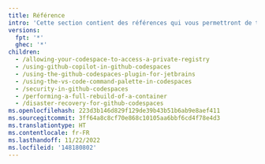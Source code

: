 ```yaml
---
title: Référence
intro: 'Cette section contient des références qui vous permettront de tirer profit de {% data variables.product.prodname_github_codespaces %}'
versions:
  fpt: '*'
  ghec: '*'
children:
  - /allowing-your-codespace-to-access-a-private-registry
  - /using-github-copilot-in-github-codespaces
  - /using-the-github-codespaces-plugin-for-jetbrains
  - /using-the-vs-code-command-palette-in-codespaces
  - /security-in-github-codespaces
  - /performing-a-full-rebuild-of-a-container
  - /disaster-recovery-for-github-codespaces
ms.openlocfilehash: 223d3b146d829f129de39b43b51b6ab9e8aef411
ms.sourcegitcommit: 3ff64a8c8cf70e868c10105aa6bbf6cd4f78e4d3
ms.translationtype: HT
ms.contentlocale: fr-FR
ms.lasthandoff: 11/22/2022
ms.locfileid: '148180802'
---
```


